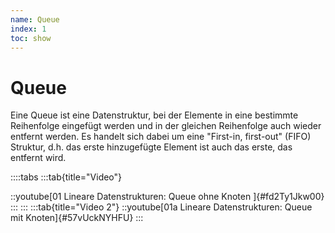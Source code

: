 ```yaml
---
name: Queue
index: 1
toc: show
---
```


# Queue
Eine Queue ist eine Datenstruktur, bei der Elemente in eine bestimmte Reihenfolge eingefügt werden und in der gleichen Reihenfolge auch wieder entfernt werden. Es handelt sich dabei um eine "First-in, first-out" (FIFO) Struktur, d.h. das erste hinzugefügte Element ist auch das erste, das entfernt wird.

::::tabs
:::tab{title="Video"}

::youtube[01 Lineare Datenstrukturen:  Queue ohne Knoten ]{#fd2Ty1Jkw00}
:::
:::
:::tab{title="Video 2"}
::youtube[01a Lineare Datenstrukturen: Queue mit Knoten]{#57vUckNYHFU}
:::







